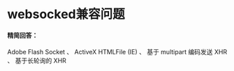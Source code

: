 # websocked兼容问题

#### 精简回答：

Adobe Flash Socket 、 ActiveX HTMLFile (IE) 、 基于 multipart 编码发送 XHR 、 基于长轮询的 XHR


